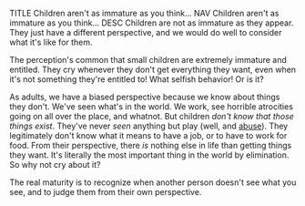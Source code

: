 TITLE Children aren't as immature as you think...
NAV Children aren't as immature as you think...
DESC Children are not as immature as they appear. They just have a different perspective, and we would do well to consider what it's like for them.

The perception's common that small children are extremely immature and entitled. They cry whenever they don't get everything they want, even when it's <!--<a href="parents">-->not something they're entitled to<!--</a>-->! What selfish behavior! Or is it?

As adults, we have a biased perspective because we know about things they don't. We've seen what's in the world. We work, see horrible atrocities going on all over the place, and whatnot. But children *don't know that those things exist*. They've never *seen* anything but play (well, and [abuse](children)). They legitimately don't know what it means to have a job, or to have to work for food. From their perspective, there *is* nothing else in life than getting things they want. It's literally the most important thing in the world by elimination. So why not cry about it?

The real maturity is to recognize when another person doesn't see what you see, and to judge them from their own perspective.

